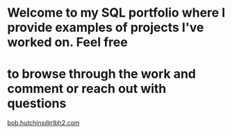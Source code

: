# Welcome to my SQL portfolio where I provide examples of projects I've worked on. Feel free
# to browse through the work and comment or reach out with questions
bob.hutchins@rlbh2.com
